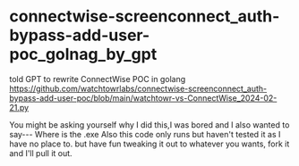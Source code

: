 # connectwise-screenconnect_auth-bypass-add-user-poc_golnag_by_gpt
told GPT to rewrite ConnectWise POC in golang https://github.com/watchtowrlabs/connectwise-screenconnect_auth-bypass-add-user-poc/blob/main/watchtowr-vs-ConnectWise_2024-02-21.py


You might be asking yourself why I did this,I was bored and I also wanted to say--- Where is the .exe
 Also this code only runs but haven't tested it as I have no place to. but have fun tweaking it out to whatever you wants, fork it and I'll pull it out.
